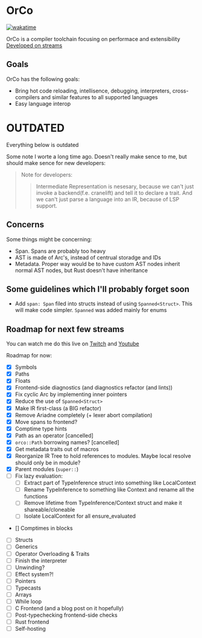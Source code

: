 # OrCo
[![wakatime](https://wakatime.com/badge/github/InfiniteCoder01/orco.svg)](https://wakatime.com/badge/github/InfiniteCoder01/orco)

OrCo is a compiler toolchain focusing on performace and extensibility
[Developed on streams](https://www.youtube.com/playlist?list=PLvZASPqsD2VjqJ6968gEhoLlCn0i0rqHH)

## Goals
OrCo has the following goals:
- Bring hot code reloading, intellisence, debugging, interpreters, cross-compilers and similar features to all supported languages
- Easy language interop

# OUTDATED
Everything below is outdated

Some note I worte a long time ago. Doesn't really make sence to me, but should make sence for new developers:
> Note for developers:
> > Intermediate Representation is nesesary, because
> > we can't just invoke a backend(f.e. cranelift) and
> > tell it to declare a trait. And we can't just parse
> > a language into an IR, because of LSP support.

## Concerns
Some things might be concerning:
- Span. Spans are probably too heavy
- AST is made of Arc's, instead of centrual storadge and IDs
- Metadata. Proper way would be to have custom AST nodes inherit normal AST nodes, but Rust doesn't have inheritance

## Some guidelines which I'll probably forget soon
- Add `span: Span` filed into structs instead of using `Spanned<Struct>`. This will make code simpler. `Spanned` was added mainly for enums

## Roadmap for next few streams
You can watch me do this live on [Twitch](https://www.twitch.tv/infinitecoder01) and [Youtube](https://www.youtube.com/@InfiniteCoder02/)

Roadmap for now:
- [x] Symbols
- [x] Paths
- [x] Floats
- [x] Frontend-side diagnostics (and diagnostics refactor (and lints))
- [x] Fix cyclic Arc by implementing inner pointers
- [x] Reduce the use of `Spanned<Struct>`
- [x] Make IR first-class (a BIG refactor)
- [x] Remove Ariadne completely (+ lexer abort compilation)
- [x] Move spans to frontend?
- [x] Comptime type hints
- [x] Path as an operator \[cancelled\]
- [x] `orco::Path` borrowing names? \[cancelled\]
- [x] Get metadata traits out of macros
- [x] Reorganize IR Tree to hold references to modules. Maybe local resolve should only be in module?
- [x] Parent modules (`super::`)
- [ ] Fix lazy evaluation:
    - [ ] Extract part of TypeInference struct into something like LocalContext
    - [ ] Rename TypeInference to something like Context and rename all the functions
    - [ ] Remove lifetime from TypeInference/Context struct and make it shareable/cloneable
    - [ ] Isolate LocalContext for all ensure_evaluated
- [] Comptimes in blocks
- [ ] Structs
- [ ] Generics
- [ ] Operator Overloading & Traits
- [ ] Finish the interpreter
- [ ] Unwinding?
- [ ] Effect system?!
- [ ] Pointers
- [ ] Typecasts
- [ ] Arrays
- [ ] While loop
- [ ] C Frontend (and a blog post on it hopefully)
- [ ] Post-typechecking frontend-side checks
- [ ] Rust frontend
- [ ] Self-hosting
